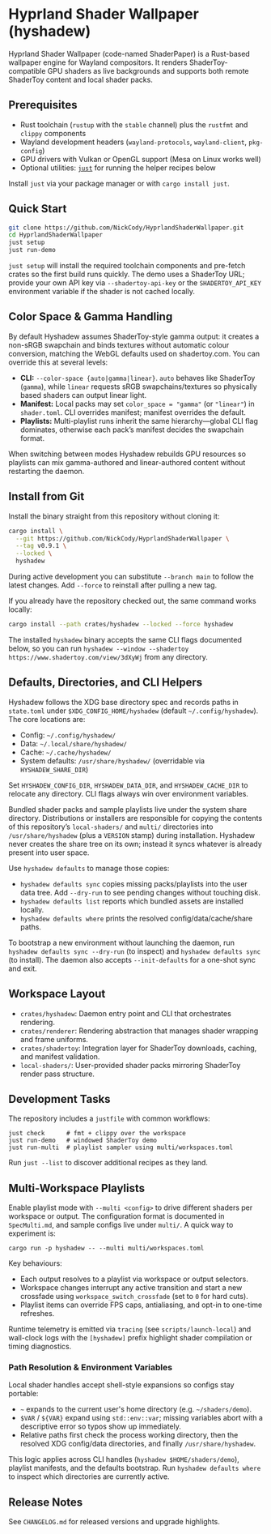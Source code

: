 # Hyprland Shader Wallpaper (hyshadew)

Hyprland Shader Wallpaper (code-named ShaderPaper) is a Rust-based wallpaper engine
for Wayland compositors. It renders ShaderToy-compatible GPU shaders as live
backgrounds and supports both remote ShaderToy content and local shader packs.

## Prerequisites

- Rust toolchain (`rustup` with the `stable` channel) plus the `rustfmt` and `clippy` components
- Wayland development headers (`wayland-protocols`, `wayland-client`, `pkg-config`)
- GPU drivers with Vulkan or OpenGL support (Mesa on Linux works well)
- Optional utilities: [`just`](https://github.com/casey/just) for running the helper recipes below

Install `just` via your package manager or with `cargo install just`.

## Quick Start

```bash
git clone https://github.com/NickCody/HyprlandShaderWallpaper.git
cd HyprlandShaderWallpaper
just setup
just run-demo
```

`just setup` will install the required toolchain components and pre-fetch crates
so the first build runs quickly. The demo uses a ShaderToy URL; provide your own
API key via `--shadertoy-api-key` or the `SHADERTOY_API_KEY` environment variable
if the shader is not cached locally.

## Color Space & Gamma Handling

By default Hyshadew assumes ShaderToy-style gamma output: it creates a non-sRGB
swapchain and binds textures without automatic colour conversion, matching the
WebGL defaults used on shadertoy.com. You can override this at several levels:

- **CLI:** `--color-space {auto|gamma|linear}`. `auto` behaves like ShaderToy
  (`gamma`), while `linear` requests sRGB swapchains/textures so physically based
  shaders can output linear light.
- **Manifest:** Local packs may set `color_space = "gamma"` (or `"linear"`) in
  `shader.toml`. CLI overrides manifest; manifest overrides the default.
- **Playlists:** Multi-playlist runs inherit the same hierarchy—global CLI flag
  dominates, otherwise each pack’s manifest decides the swapchain format.

When switching between modes Hyshadew rebuilds GPU resources so playlists can mix
gamma-authored and linear-authored content without restarting the daemon.

## Install from Git

Install the binary straight from this repository without cloning it:

```bash
cargo install \
  --git https://github.com/NickCody/HyprlandShaderWallpaper \
  --tag v0.9.1 \
  --locked \
  hyshadew
```

During active development you can substitute `--branch main` to follow the latest
changes. Add `--force` to reinstall after pulling a new tag.

If you already have the repository checked out, the same command works locally:

```bash
cargo install --path crates/hyshadew --locked --force hyshadew
```

The installed `hyshadew` binary accepts the same CLI flags documented below, so you
can run `hyshadew --window --shadertoy https://www.shadertoy.com/view/3dXyWj` from
any directory.

## Defaults, Directories, and CLI Helpers

Hyshadew follows the XDG base directory spec and records paths in `state.toml` under
`$XDG_CONFIG_HOME/hyshadew` (default `~/.config/hyshadew`). The core locations are:

- Config: `~/.config/hyshadew/`
- Data: `~/.local/share/hyshadew/`
- Cache: `~/.cache/hyshadew/`
- System defaults: `/usr/share/hyshadew/` (overridable via `HYSHADEW_SHARE_DIR`)

Set `HYSHADEW_CONFIG_DIR`, `HYSHADEW_DATA_DIR`, and `HYSHADEW_CACHE_DIR` to relocate
any directory. CLI flags always win over environment variables.

Bundled shader packs and sample playlists live under the system share directory.
Distributions or installers are responsible for copying the contents of this
repository’s `local-shaders/` and `multi/` directories into `/usr/share/hyshadew`
(plus a `VERSION` stamp) during installation. Hyshadew never creates the share
tree on its own; instead it syncs whatever is already present into user space.

Use `hyshadew defaults` to manage those copies:

- `hyshadew defaults sync` copies missing packs/playlists into the user data tree.
  Add `--dry-run` to see pending changes without touching disk.
- `hyshadew defaults list` reports which bundled assets are installed locally.
- `hyshadew defaults where` prints the resolved config/data/cache/share paths.

To bootstrap a new environment without launching the daemon, run
`hyshadew defaults sync --dry-run` (to inspect) and `hyshadew defaults sync` (to
install). The daemon also accepts `--init-defaults` for a one-shot sync and exit.

## Workspace Layout

- `crates/hyshadew`: Daemon entry point and CLI that orchestrates rendering.
- `crates/renderer`: Rendering abstraction that manages shader wrapping and frame uniforms.
- `crates/shadertoy`: Integration layer for ShaderToy downloads, caching, and manifest validation.
- `local-shaders/`: User-provided shader packs mirroring ShaderToy render pass structure.

## Development Tasks

The repository includes a `justfile` with common workflows:

```
just check      # fmt + clippy over the workspace
just run-demo   # windowed ShaderToy demo
just run-multi  # playlist sampler using multi/workspaces.toml
```

Run `just --list` to discover additional recipes as they land.

## Multi-Workspace Playlists

Enable playlist mode with `--multi <config>` to drive different shaders per workspace or
output. The configuration format is documented in `SpecMulti.md`, and sample configs live
under `multi/`. A quick way to experiment is:

```
cargo run -p hyshadew -- --multi multi/workspaces.toml
```

Key behaviours:

- Each output resolves to a playlist via workspace or output selectors.
- Workspace changes interrupt any active transition and start a new crossfade using
  `workspace_switch_crossfade` (set to `0` for hard cuts).
- Playlist items can override FPS caps, antialiasing, and opt-in to one-time refreshes.

Runtime telemetry is emitted via `tracing` (see `scripts/launch-local`) and wall-clock logs
with the `[hyshadew]` prefix highlight shader compilation or timing diagnostics.

### Path Resolution & Environment Variables

Local shader handles accept shell-style expansions so configs stay portable:

- `~` expands to the current user's home directory (e.g. `~/shaders/demo`).
- `$VAR` / `${VAR}` expand using `std::env::var`; missing variables abort with a descriptive
  error so typos show up immediately.
- Relative paths first check the process working directory, then the resolved XDG config/data
  directories, and finally `/usr/share/hyshadew`.

This logic applies across CLI handles (`hyshadew $HOME/shaders/demo`), playlist manifests, and
the defaults bootstrap. Run `hyshadew defaults where` to inspect which directories are currently
active.

## Release Notes

See `CHANGELOG.md` for released versions and upgrade highlights.
